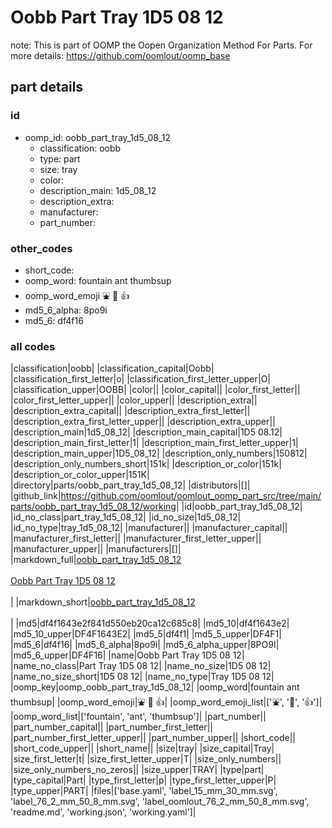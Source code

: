 # Oobb Part Tray 1D5 08 12  

note: This is part of OOMP the Oopen Organization Method For Parts. For more details: https://github.com/oomlout/oomp_base

##  part details





### id
* oomp_id: oobb_part_tray_1d5_08_12
  * classification: oobb
  * type: part
  * size: tray
  * color: 
  * description_main: 1d5_08_12
  * description_extra: 
  * manufacturer: 
  * part_number: 

### other_codes
* short_code: 
* oomp_word: fountain ant thumbsup
* oomp_word_emoji :fountain: :ant: :thumbsup:
* md5_6_alpha: 8po9i
* md5_6: df4f16

### all codes 
|classification|oobb|
|classification_capital|Oobb|
|classification_first_letter|o|
|classification_first_letter_upper|O|
|classification_upper|OOBB|
|color||
|color_capital||
|color_first_letter||
|color_first_letter_upper||
|color_upper||
|description_extra||
|description_extra_capital||
|description_extra_first_letter||
|description_extra_first_letter_upper||
|description_extra_upper||
|description_main|1d5_08_12|
|description_main_capital|1D5 08.12|
|description_main_first_letter|1|
|description_main_first_letter_upper|1|
|description_main_upper|1D5_08_12|
|description_only_numbers|150812|
|description_only_numbers_short|151k|
|description_or_color|151k|
|description_or_color_upper|151K|
|directory|parts/oobb_part_tray_1d5_08_12|
|distributors|[]|
|github_link|https://github.com/oomlout/oomlout_oomp_part_src/tree/main/parts/oobb_part_tray_1d5_08_12/working|
|id|oobb_part_tray_1d5_08_12|
|id_no_class|part_tray_1d5_08_12|
|id_no_size|1d5_08_12|
|id_no_type|tray_1d5_08_12|
|manufacturer||
|manufacturer_capital||
|manufacturer_first_letter||
|manufacturer_first_letter_upper||
|manufacturer_upper||
|manufacturers|[]|
|markdown_full|[oobb_part_tray_1d5_08_12](https://github.com/oomlout/oomlout_oomp_part_src/tree/main/parts/oobb_part_tray_1d5_08_12/working)<br>[](https://github.com/oomlout/oomlout_oomp_part_src/tree/main/parts/oobb_part_tray_1d5_08_12/working)<br>[Oobb Part Tray 1D5 08 12](https://github.com/oomlout/oomlout_oomp_part_src/tree/main/parts/oobb_part_tray_1d5_08_12/working)<br><br>|
|markdown_short|[oobb_part_tray_1d5_08_12](https://github.com/oomlout/oomlout_oomp_part_src/tree/main/parts/oobb_part_tray_1d5_08_12/working)<br><br>|
|md5|df4f1643e2f841d550eb20ca12c685c8|
|md5_10|df4f1643e2|
|md5_10_upper|DF4F1643E2|
|md5_5|df4f1|
|md5_5_upper|DF4F1|
|md5_6|df4f16|
|md5_6_alpha|8po9i|
|md5_6_alpha_upper|8PO9I|
|md5_6_upper|DF4F16|
|name|Oobb Part Tray 1D5 08 12|
|name_no_class|Part Tray 1D5 08 12|
|name_no_size|1D5 08 12|
|name_no_size_short|1D5 08 12|
|name_no_type|Tray 1D5 08 12|
|oomp_key|oomp_oobb_part_tray_1d5_08_12|
|oomp_word|fountain ant thumbsup|
|oomp_word_emoji|:fountain: :ant: :thumbsup:|
|oomp_word_emoji_list|[':fountain:', ':ant:', ':thumbsup:']|
|oomp_word_list|['fountain', 'ant', 'thumbsup']|
|part_number||
|part_number_capital||
|part_number_first_letter||
|part_number_first_letter_upper||
|part_number_upper||
|short_code||
|short_code_upper||
|short_name||
|size|tray|
|size_capital|Tray|
|size_first_letter|t|
|size_first_letter_upper|T|
|size_only_numbers||
|size_only_numbers_no_zeros||
|size_upper|TRAY|
|type|part|
|type_capital|Part|
|type_first_letter|p|
|type_first_letter_upper|P|
|type_upper|PART|
|files|['base.yaml', 'label_15_mm_30_mm.svg', 'label_76_2_mm_50_8_mm.svg', 'label_oomlout_76_2_mm_50_8_mm.svg', 'readme.md', 'working.json', 'working.yaml']|

